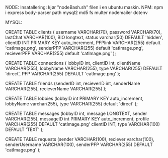 NODE:
 Insatallering:
  kjør "nodeBash.sh" filen i en ubuntu maskin.
 NPM:
  npm i express body-parser path mysql2 md5 fs multer nodemailer dotenv


MYSQL:

CREATE TABLE clients (
 username VARCHAR(70),
 password VARCHAR(70), 
 lastChat VARCHAR(100), 
 BIO longtext, 
 status varchar(50) DEFAULT 'hidden', 
 clientID INT PRIMARY KEY auto_increment, 
 PFPlink VARCHAR(255) default 'catImage.png', 
 senderPFP VARCHAR(255) default 'catImage.png', 
 recieverPFP VARCHAR(255) default 'catImage.png'
);

CREATE TABLE connections (
 lobbyID int,
 clientID int,
 clientName VARCHAR(255),
 lobbyName VARCHAR(255),
 type VARCHAR(255) DEFAULT 'direct',
 PFP VARCHAR(255) DEFAULT 'catImage.png'
);


CREATE TABLE friends (senderID int,
 recieverID int,
 senderName VARCHAR(255),
 recieverName VARCHAR(255)
 );

CREATE TABLE lobbies (lobbyID int PRIMARY KEY auto_increment,
 lobbyName varchar(255),
 type VARCHAR(255) default 'direct'
 );

CREATE TABLE messages (lobbyID int,
 message LONGTEXT,
 sender VARCHAR(255),
 messageID int PRIMARY KEY auto_increment,
 profile VARCHAR(255) DEFAULT 'catImage.png'
 clientID INT,
 type VARCHAR(100) DEFAULT 'TEXT'
 );

CREATE TABLE requests (sender VARCHAR(100),
 reciever varchar(100),
 senderUsername VARCHAR(100),
 senderPFP VARCHAR(255) DEFAULT 'catImage.png'
 );
